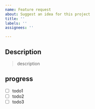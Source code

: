 ```yaml
---
name: Feature request
about: Suggest an idea for this project
title: ''
labels: ''
assignees: ''

---
```


## Description
> description

## progress

- [ ] todo1
- [ ] todo2
- [ ] todo3
